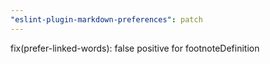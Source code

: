 ```yaml
---
"eslint-plugin-markdown-preferences": patch
---
```


fix(prefer-linked-words): false positive for footnoteDefinition

